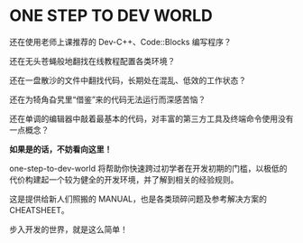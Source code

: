 # ONE STEP TO DEV WORLD

还在使用老师上课推荐的 Dev-C++、Code::Blocks 编写程序？

还在无头苍蝇般地翻找在线教程配置各类环境？

还在一盘散沙的文件中翻找代码，长期处在混乱、低效的工作状态？

还在为犄角旮旯里“借鉴”来的代码无法运行而深感苦恼？

还在单调的编辑器中敲着最基本的代码，对丰富的第三方工具及终端命令使用没有一点概念？

**如果是的话，不妨看向这里！**

one-step-to-dev-world 将帮助你快速跨过初学者在开发初期的门槛，以极低的代价构建起一个较为健全的开发环境，并了解到相关的经验规则。

这是提供给新人们照搬的 MANUAL，也是各类琐碎问题及参考解决方案的 CHEATSHEET。

步入开发的世界，就是这么简单！
